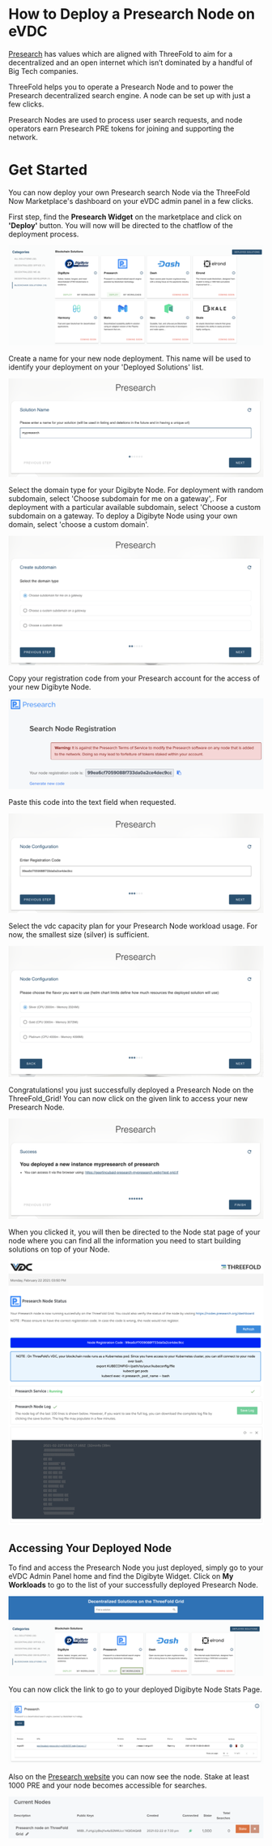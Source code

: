 # How to Deploy a Presearch Node on eVDC

[Presearch](https://presearch.io) has values which are aligned with ThreeFold to aim for a decentralized and an open internet which isn’t dominated by a handful of Big Tech companies.

ThreeFold helps you to operate a Presearch Node and to power the Presearch decentralized search engine. A node can be set up with just a few clicks.

Presearch Nodes are used to process user search requests, and node operators earn Presearch PRE tokens for joining and supporting the network.

# Get Started

You can now deploy your own Presearch search Node via the ThreeFold Now Marketplace's dashboard on your eVDC admin panel in a few clicks.

First step, find the **Presearch Widget** on the marketplace and click on **'Deploy'** button. You will now will be directed to the chatflow of the deployment process.

![](img/presearch_widget.png)

Create a name for your new node deployment. This name will be used to identify your deployment on your 'Deployed Solutions' list.

![](img/presearch_create.png)

Select the domain type for your Digibyte Node. For deployment with random subdomain, select 'Choose subdomain for me on a gateway',. For deployment with a particular available subdomain, select 'Choose a custom subdomain on a gateway. To deploy a Digibyte Node using your own domain, select 'choose a custom domain'.

![](img/presearch_domain.png)

Copy your registration code from your Presearch account for the access of your new Digibyte Node.

![](img/presearch_registration_code_copy.png)

Paste this code into the text field when requested.

![](img/presearch_registration_code_paste.png)

Select the vdc capacity plan for your Presearch Node workload usage. For now, the smallest size (silver) is sufficient.

![](img/presearch_plan.png)

Congratulations! you just successfully deployed a Presearch Node on the ThreeFold_Grid! You can now click on the given link to access your new Presearch Node.

![](img/presearch_success.png)

When you clicked it, you will then be directed to the Node stat page of your node where you can find all the information you need to start building solutions on top of your Node.

![](img/presearch_stat1.png)
![](img/presearch_stat2.png)

## Accessing Your Deployed Node

To find and access the Presearch Node you just deployed, simply go to your eVDC Admin Panel home and find the Digibyte Widget. Click on **My Workloads** to go to the list of your successfully deployed Presearch Node.

![](img/presearch_myworkload.png)

You can now click the link to go to your deployed Digibyte Node Stats Page.

![](img/presearch_access.png)

Also on the [Presearch website](https://nodes.presearch.org/dashboard) you can now see the node. Stake at least 1000 PRE and your node becomes accessible for searches.

![](img/presearch_node_connected.png)

